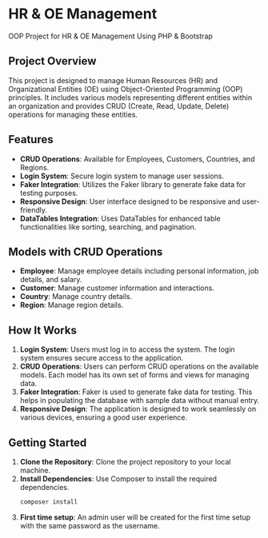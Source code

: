 # HR & OE Management

OOP Project for HR & OE Management
Using PHP & Bootstrap

## Project Overview

This project is designed to manage Human Resources (HR) and Organizational Entities (OE) using Object-Oriented Programming (OOP) principles. It includes various models representing different entities within an organization and provides CRUD (Create, Read, Update, Delete) operations for managing these entities.

## Features

- **CRUD Operations**: Available for Employees, Customers, Countries, and Regions.
- **Login System**: Secure login system to manage user sessions.
- **Faker Integration**: Utilizes the Faker library to generate fake data for testing purposes.
- **Responsive Design**: User interface designed to be responsive and user-friendly.
- **DataTables Integration**: Uses DataTables for enhanced table functionalities like sorting, searching, and pagination.

## Models with CRUD Operations

- **Employee**: Manage employee details including personal information, job details, and salary.
- **Customer**: Manage customer information and interactions.
- **Country**: Manage country details.
- **Region**: Manage region details.

## How It Works

1. **Login System**: Users must log in to access the system. The login system ensures secure access to the application.
2. **CRUD Operations**: Users can perform CRUD operations on the available models. Each model has its own set of forms and views for managing data.
3. **Faker Integration**: Faker is used to generate fake data for testing. This helps in populating the database with sample data without manual entry.
4. **Responsive Design**: The application is designed to work seamlessly on various devices, ensuring a good user experience.

## Getting Started

1. **Clone the Repository**: Clone the project repository to your local machine.
2. **Install Dependencies**: Use Composer to install the required dependencies.
   ```bash
   composer install
3. **First time setup**: An admin user will be created for the first time setup with the same password as the username.
